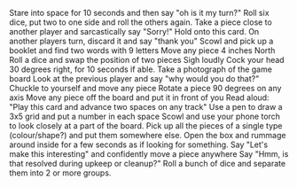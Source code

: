 Stare into space for 10 seconds and then say "oh is it my turn?"
Roll six dice, put two to one side and roll the others again.
Take a piece close to another player and sarcastically say "Sorry!"
Hold onto this card. On another players turn, discard it and say "thank you"
Scowl and pick up a booklet and find two words with 9 letters
Move any piece 4 inches North
Roll a dice and swap the position of two pieces
Sigh loudly
Cock your head 30 degrees right, for 10 seconds if able.
Take a photograph of the game board
Look at the previous player and say "why would you do that?"
Chuckle to yourself and move any piece
Rotate a piece 90 degrees on any axis
Move any piece off the board and put it in front of you
Read aloud: "Play this card and advance two spaces on any track"
Use a pen to draw a 3x5 grid and put a number in each space
Scowl and use your phone torch to look closely at a part of the board.
Pick up all the pieces of a single type (colour/shape?) and put them somewhere else.
Open the box and rummage around inside for a few seconds as if looking for something.
Say "Let's make this interesting" and confidently move a piece anywhere
Say "Hmm, is that resolved during upkeep or cleanup?"
Roll a bunch of dice and separate them into 2 or more groups.
